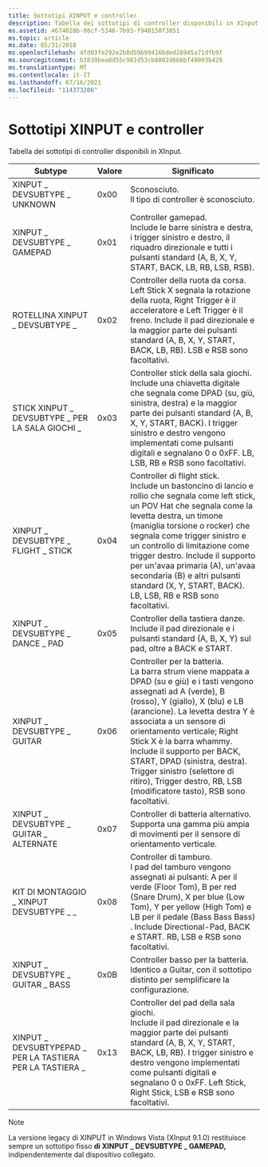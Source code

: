 ```yaml
---
title: Sottotipi XINPUT e controller
description: Tabella dei sottotipi di controller disponibili in XInput.
ms.assetid: 4674028b-98cf-5346-7b93-f940150f3051
ms.topic: article
ms.date: 05/31/2018
ms.openlocfilehash: 4fd03fe292e2b8d59b99416bded26945a71dfb9f
ms.sourcegitcommit: b3839bea8d55c981d53cb8802d666bf49093b428
ms.translationtype: MT
ms.contentlocale: it-IT
ms.lasthandoff: 07/16/2021
ms.locfileid: "114373206"
---
```

# <a name="xinput-and-controller-subtypes"></a>Sottotipi XINPUT e controller

Tabella dei sottotipi di controller disponibili in XInput.



| Subtype                               | Valore | Significato                                                                                                                                                                                                                                                                                                                                                                                                           |
|---------------------------------------|-------|-------------------------------------------------------------------------------------------------------------------------------------------------------------------------------------------------------------------------------------------------------------------------------------------------------------------------------------------------------------------------------------------------------------------|
| XINPUT \_ DEVSUBTYPE \_ UNKNOWN           | 0x00  | Sconosciuto.<br/> Il tipo di controller è sconosciuto.<br/>                                                                                                                                                                                                                                                                                                                                                                |
| XINPUT \_ DEVSUBTYPE \_ GAMEPAD           | 0x01  | Controller gamepad.<br/> Include le barre sinistra e destra, i trigger sinistro e destro, il riquadro direzionale e tutti i pulsanti standard (A, B, X, Y, START, BACK, LB, RB, LSB, RSB).<br/>                                                                                                                                                                                                                                     |
| ROTELLINA XINPUT \_ DEVSUBTYPE \_             | 0x02  | Controller della ruota da corsa. <br/> Left Stick X segnala la rotazione della ruota, Right Trigger è il acceleratore e Left Trigger è il freno. Include il pad direzionale e la maggior parte dei pulsanti standard (A, B, X, Y, START, BACK, LB, RB). LSB e RSB sono facoltativi.<br/>                                                                                                                                        |
| STICK XINPUT \_ DEVSUBTYPE \_ PER LA SALA GIOCHI \_     | 0x03  | Controller stick della sala giochi. <br/> Include una chiavetta digitale che segnala come DPAD (su, giù, sinistra, destra) e la maggior parte dei pulsanti standard (A, B, X, Y, START, BACK). I trigger sinistro e destro vengono implementati come pulsanti digitali e segnalano 0 o 0xFF. LB, LSB, RB e RSB sono facoltativi.<br/>                                                                                                                  |
| XINPUT \_ DEVSUBTYPE \_ FLIGHT \_ STICK     | 0x04  | Controller di flight stick. <br/> Include un bastoncino di lancio e rollio che segnala come left stick, un POV Hat che segnala come la levetta destra, un timone (maniglia torsione o rocker) che segnala come trigger sinistro e un controllo di limitazione come trigger destro. Include il supporto per un'avaa primaria (A), un'avaa secondaria (B) e altri pulsanti standard (X, Y, START, BACK). LB, LSB, RB e RSB sono facoltativi.<br/>  |
| XINPUT \_ DEVSUBTYPE \_ DANCE \_ PAD        | 0x05  | Controller della tastiera danze. <br/> Include il pad direzionale e i pulsanti standard (A, B, X, Y) sul pad, oltre a BACK e START.<br/>                                                                                                                                                                                                                                                                                  |
| XINPUT \_ DEVSUBTYPE \_ GUITAR            | 0x06  | Controller per la batteria. <br/> La barra strum viene mappata a DPAD (su e giù) e i tasti vengono assegnati ad A (verde), B (rosso), Y (giallo), X (blu) e LB (arancione). La levetta destra Y è associata a un sensore di orientamento verticale; Right Stick X è la barra whammy. Include il supporto per BACK, START, DPAD (sinistra, destra). Trigger sinistro (selettore di ritiro), Trigger destro, RB, LSB (modificatore tasto), RSB sono facoltativi.<br/> |
| XINPUT \_ DEVSUBTYPE \_ GUITAR \_ ALTERNATE | 0x07  | Controller di batteria alternativo. <br/> Supporta una gamma più ampia di movimenti per il sensore di orientamento verticale.<br/>                                                                                                                                                                                                                                                                                                  |
| KIT DI MONTAGGIO \_ XINPUT DEVSUBTYPE \_ \_         | 0x08  | Controller di tamburo.<br/> I pad del tamburo vengono assegnati ai pulsanti: A per il verde (Floor Tom), B per red (Snare Drum), X per blue (Low Tom), Y per yellow (High Tom) e LB per il pedale (Bass Bass Bass) . Include Directional-Pad, BACK e START. RB, LSB e RSB sono facoltativi.<br/>                                                                                                                                     |
| XINPUT \_ DEVSUBTYPE \_ GUITAR \_ BASS      | 0x0B  | Controller basso per la batteria. <br/> Identico a Guitar, con il sottotipo distinto per semplificare la configurazione.<br/>                                                                                                                                                                                                                                                                                                              |
| XINPUT \_ DEVSUBTYPEPAD \_ PER LA TASTIERA PER LA TASTIERA \_       | 0x13  | Controller del pad della sala giochi. <br/> Include il pad direzionale e la maggior parte dei pulsanti standard (A, B, X, Y, START, BACK, LB, RB). I trigger sinistro e destro vengono implementati come pulsanti digitali e segnalano 0 o 0xFF. Left Stick, Right Stick, LSB e RSB sono facoltativi.<br/>                                                                                                                                           |
> [!Note]  
> La versione legacy di XINPUT in Windows Vista (XInput 9.1.0) restituisce sempre un sottotipo fisso **di XINPUT \_ DEVSUBTYPE \_ GAMEPAD,** indipendentemente dal dispositivo collegato.

